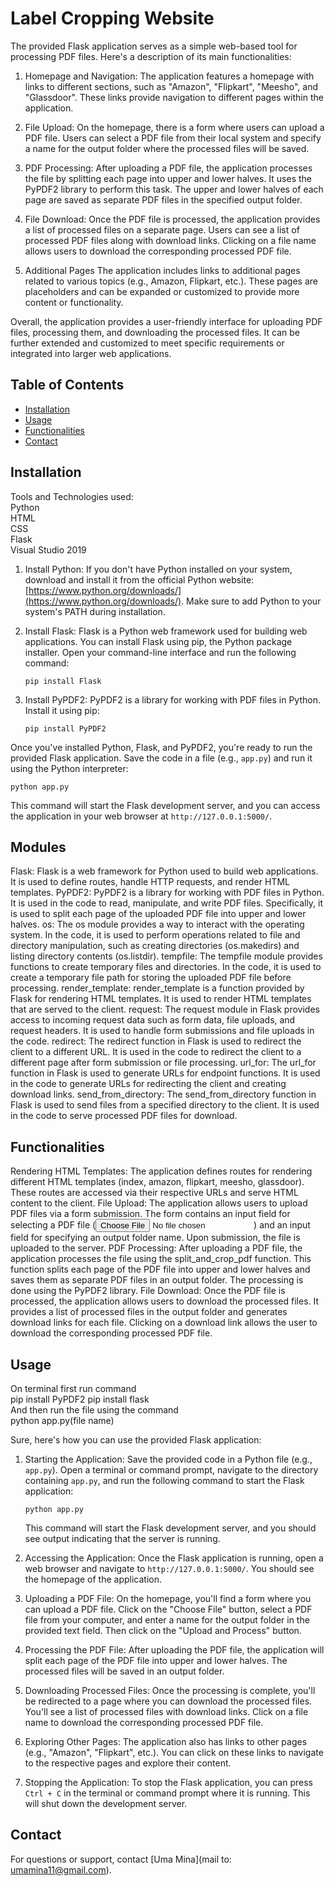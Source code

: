 # Label Cropping Website

The provided Flask application serves as a simple web-based tool for processing PDF files. Here's a description of its main functionalities:

1. Homepage and Navigation: The application features a homepage with links to different sections, such as "Amazon", "Flipkart", "Meesho", and "Glassdoor".
These links provide navigation to different pages within the application.

2. File Upload: On the homepage, there is a form where users can upload a PDF file. Users can select a PDF file from their local system and specify a name for the output folder where the processed files will be saved.

3. PDF Processing: After uploading a PDF file, the application processes the file by splitting each page into upper and lower halves. It uses the PyPDF2 library to perform this task. The upper and
lower halves of each page are saved as separate PDF files in the specified output folder.

4. File Download: Once the PDF file is processed, the application provides a list of processed files on a separate page. Users can see a list of processed PDF files along with download links.
Clicking on a file name allows users to download the corresponding processed PDF file.

5. Additional Pages The application includes links to additional pages related to various topics (e.g., Amazon, Flipkart, etc.). These pages are placeholders
and can be expanded or customized to provide more content or functionality.

Overall, the application provides a user-friendly interface for uploading PDF files, processing them, and downloading the processed files. It can be further extended and customized to meet specific requirements or 
integrated into larger web applications.

## Table of Contents

- [Installation](#installation)
- [Usage](#usage)
- [Functionalities](#functionalities)
- [Contact](#contact)

## Installation

Tools and Technologies used: <br>
Python<br>
HTML<br>
CSS<br>
Flask<br>
Visual Studio 2019<br>


1. Install Python: If you don't have Python installed on your system, download and install it from the official Python website: [https://www.python.org/downloads/](https://www.python.org/downloads/). Make sure to add Python to your system's PATH during installation.

2. Install Flask: Flask is a Python web framework used for building web applications. You can install Flask using pip, the Python package installer. Open your command-line interface and run the following command:
   ```
   pip install Flask
   ```

3. Install PyPDF2: PyPDF2 is a library for working with PDF files in Python. Install it using pip:
   ```
   pip install PyPDF2
   ```

Once you've installed Python, Flask, and PyPDF2, you're ready to run the provided Flask application. Save the code in a file (e.g., `app.py`) and run it using the Python interpreter:

```
python app.py
```

This command will start the Flask development server, and you can access the application in your web browser at `http://127.0.0.1:5000/`.


## Modules 
Flask: Flask is a web framework for Python used to build web applications. It is used to define routes, handle HTTP requests, and render HTML templates.
PyPDF2: PyPDF2 is a library for working with PDF files in Python. It is used in the code to read, manipulate, and write PDF files. Specifically, it is used to split each page 
of the uploaded PDF file into upper and lower halves.
os: The os module provides a way to interact with the operating system. In the code, it is used to perform operations related to file and directory manipulation, such as creating directories (os.makedirs) 
and listing directory contents (os.listdir).
tempfile: The tempfile module provides functions to create temporary files and directories. In the code, it is used to create a temporary file path for storing the uploaded PDF file before processing.
render_template: render_template is a function provided by Flask for rendering HTML templates. It is used to render HTML templates that are served to the client.
request: The request module in Flask provides access to incoming request data such as form data, file uploads, and request headers. It is used to handle form submissions and file uploads in the code.
redirect: The redirect function in Flask is used to redirect the client to a different URL. It is used in the code to redirect the client to a different page after form submission or file processing.
url_for: The url_for function in Flask is used to generate URLs for endpoint functions. It is used in the code to generate URLs for redirecting the client and creating download links.
send_from_directory: The send_from_directory function in Flask is used to send files from a specified directory to the client. It is used in the code to serve processed PDF files for download.

## Functionalities 
Rendering HTML Templates: The application defines routes for rendering different HTML templates (index, amazon, flipkart, meesho, glassdoor). These routes are accessed via 
their respective URLs and serve HTML content to the client.
File Upload: The application allows users to upload PDF files via a form submission. The form contains an input field for selecting a PDF file (<input type="file">) and an input field for 
specifying an output folder name. Upon submission, the file is uploaded to the server.
PDF Processing: After uploading a PDF file, the application processes the file using the split_and_crop_pdf function. This function splits each page of the PDF file into upper and lower halves and 
saves them as separate PDF files in an output folder. The processing is done using the PyPDF2 library.
File Download: Once the PDF file is processed, the application allows users to download the processed files. It provides a list of processed files in the output folder and generates download links 
for each file. Clicking on a download link allows the user to download the corresponding processed PDF file.

## Usage

On terminal first run command <br>
pip install PyPDF2
pip install flask<br>
And then run the file using the command <br>
python app.py(file name)

Sure, here's how you can use the provided Flask application:

1. Starting the Application: Save the provided code in a Python file (e.g., `app.py`). Open a terminal or command prompt, navigate to the directory containing `app.py`, and run the following command to start the Flask application:
   ```
   python app.py
   ```
   This command will start the Flask development server, and you should see output indicating that the server is running.

2. Accessing the Application: Once the Flask application is running, open a web browser and navigate to `http://127.0.0.1:5000/`. You should see the homepage of the application.

3. Uploading a PDF File: On the homepage, you'll find a form where you can upload a PDF file. Click on the "Choose File" button, select a PDF file from your computer, and enter a name for the output folder in the provided text field. Then click on the "Upload and Process" button.

4. Processing the PDF File: After uploading the PDF file, the application will split each page of the PDF file into upper and lower halves. The processed files will be saved in an output folder.

5. Downloading Processed Files: Once the processing is complete, you'll be redirected to a page where you can download the processed files. You'll see a list of processed files with download links. Click on a file name to download the corresponding processed PDF file.

6. Exploring Other Pages: The application also has links to other pages (e.g., "Amazon", "Flipkart", etc.). You can click on these links to navigate to the respective pages and explore their content.

7. Stopping the Application: To stop the Flask application, you can press `Ctrl + C` in the terminal or command prompt where it is running. This will shut down the development server.



## Contact

For questions or support, contact [Uma Mina](mail to: umamina11@gmail.com).
